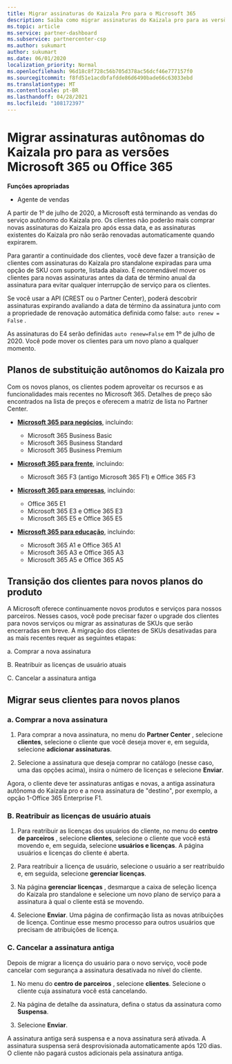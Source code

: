 ```yaml
---
title: Migrar assinaturas do Kaizala Pro para o Microsoft 365
description: Saiba como migrar assinaturas do Kaizala pro para as versões Microsoft 365 ou Office 365. Leia este artigo para obter mais detalhes sobre a transição de seus clientes.
ms.topic: article
ms.service: partner-dashboard
ms.subservice: partnercenter-csp
ms.author: sukumart
author: sukumart
ms.date: 06/01/2020
localization_priority: Normal
ms.openlocfilehash: 96d18c8f728c56b705d378ac56dcf46e777157f0
ms.sourcegitcommit: f8fd51e1acdbfafdde86d6490bade66c63033ebd
ms.translationtype: MT
ms.contentlocale: pt-BR
ms.lasthandoff: 04/28/2021
ms.locfileid: "108172397"
---
```

# <a name="migrate-kaizala-pro-standalone-subscriptions-to-microsoft-365-or-office-365-versions"></a>Migrar assinaturas autônomas do Kaizala pro para as versões Microsoft 365 ou Office 365

**Funções apropriadas**

- Agente de vendas

A partir de 1º de julho de 2020, a Microsoft está terminando as vendas do serviço autônomo do Kaizala pro. Os clientes não poderão mais comprar novas assinaturas do Kaizala pro após essa data, e as assinaturas existentes do Kaizala pro não serão renovadas automaticamente quando expirarem.

Para garantir a continuidade dos clientes, você deve fazer a transição de clientes com assinaturas do Kaizala pro standalone expiradas para uma opção de SKU com suporte, listada abaixo. É recomendável mover os clientes para novas assinaturas antes da data de término anual da assinatura para evitar qualquer interrupção de serviço para os clientes.

Se você usar a API (CREST ou o Partner Center), poderá descobrir assinaturas expirando avaliando a data de término da assinatura junto com a propriedade de renovação automática definida como false: `auto renew = False` .

As assinaturas do E4 serão definidas `auto renew=False` em 1º de julho de 2020. Você pode mover os clientes para um novo plano a qualquer momento.

## <a name="kaizala-pro-standalone-replacement-plans"></a>Planos de substituição autônomos do Kaizala pro

Com os novos planos, os clientes podem aproveitar os recursos e as funcionalidades mais recentes no Microsoft 365. Detalhes de preço são encontrados na lista de preços e oferecem a matriz de lista no Partner Center.

- [**Microsoft 365 para negócios**](https://www.microsoft.com/microsoft-365/compare-all-microsoft-365-products?&activetab=tab:primaryr2), incluindo:  
   - Microsoft 365 Business Basic
   - Microsoft 365 Business Standard
   - Microsoft 365 Business Premium
    
- [**Microsoft 365 para frente**](https://www.microsoft.com/microsoft-365/microsoft-365-enterprise-f3?activetab=pivot:overviewtab), incluindo:
   - Microsoft 365 F3 (antigo Microsoft 365 F1) e Office 365 F3
    
- [**Microsoft 365 para empresas**](https://www.microsoft.com/microsoft-365/compare-microsoft-365-enterprise-plans), incluindo: 
   - Office 365 E1
   - Microsoft 365 E3 e Office 365 E3
   - Microsoft 365 E5 e Office 365 E5

- [**Microsoft 365 para educação**](https://www.microsoft.com/education/buy-license/microsoft365), incluindo: 
    - Microsoft 365 A1 e Office 365 A1
    - Microsoft 365 A3 e Office 365 A3
    - Microsoft 365 A5 e Office 365 A5

## <a name="transition-customers-to-new-product-plans"></a>Transição dos clientes para novos planos do produto

A Microsoft oferece continuamente novos produtos e serviços para nossos parceiros. Nesses casos, você pode precisar fazer o upgrade dos clientes para novos serviços ou migrar as assinaturas de SKUs que serão encerradas em breve. A migração dos clientes de SKUs desativadas para as mais recentes requer as seguintes etapas:

a. Comprar a nova assinatura

B. Reatribuir as licenças de usuário atuais

C. Cancelar a assinatura antiga


## <a name="migrate-your-customers-to-new-plans"></a>Migrar seus clientes para novos planos

### <a name="a-purchase-the-new-subscription"></a>a. Comprar a nova assinatura

1. Para comprar a nova assinatura, no menu do **Partner Center** , selecione **clientes**, selecione o cliente que você deseja mover e, em seguida, selecione **adicionar assinaturas**.

2. Selecione a assinatura que deseja comprar no catálogo (nesse caso, uma das opções acima), insira o número de licenças e selecione **Enviar**.

Agora, o cliente deve ter assinaturas antigas e novas, a antiga assinatura autônoma do Kaizala pro e a nova assinatura de "destino", por exemplo, a opção 1-Office 365 Enterprise F1.

### <a name="b-reassign-current-user-licenses"></a>B. Reatribuir as licenças de usuário atuais

1. Para reatribuir as licenças dos usuários do cliente, no menu do **centro de parceiros** , selecione **clientes**, selecione o cliente que você está movendo e, em seguida, selecione **usuários e licenças**. A página usuários e licenças do cliente é aberta.

2. Para reatribuir a licença de usuário, selecione o usuário a ser reatribuído e, em seguida, selecione **gerenciar licenças**.

3. Na página **gerenciar licenças** , desmarque a caixa de seleção licença do Kaizala pro standalone e selecione um novo plano de serviço para a assinatura à qual o cliente está se movendo.

4.  Selecione **Enviar**. Uma página de confirmação lista as novas atribuições de licença. Continue esse mesmo processo para outros usuários que precisam de atribuições de licença.

### <a name="c-cancel-old-subscription"></a>C. Cancelar a assinatura antiga

Depois de migrar a licença do usuário para o novo serviço, você pode cancelar com segurança a assinatura desativada no nível do cliente.

1.  No menu do **centro de parceiros** , selecione **clientes**. Selecione o cliente cuja assinatura você está cancelando.

2.  Na página de detalhe da assinatura, defina o status da assinatura como **Suspensa**.

3.  Selecione **Enviar**.

A assinatura antiga será suspensa e a nova assinatura será ativada. A assinatura suspensa será desprovisionada automaticamente após 120 dias. O cliente não pagará custos adicionais pela assinatura antiga.
